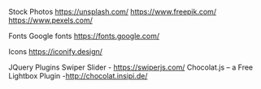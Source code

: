 

Stock Photos
https://unsplash.com/
https://www.freepik.com/
https://www.pexels.com/

Fonts
Google fonts
https://fonts.google.com/

Icons
https://iconify.design/

JQuery Plugins
Swiper Slider - https://swiperjs.com/
Chocolat.js – a Free Lightbox Plugin -http://chocolat.insipi.de/


